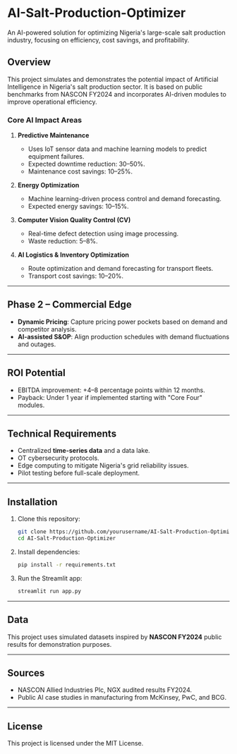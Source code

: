 # AI-Salt-Production-Optimizer

An AI-powered solution for optimizing Nigeria's large-scale salt production industry, focusing on efficiency, cost savings, and profitability.

## Overview

This project simulates and demonstrates the potential impact of Artificial Intelligence in Nigeria's salt production sector. It is based on public benchmarks from NASCON FY2024 and incorporates AI-driven modules to improve operational efficiency.

### Core AI Impact Areas

1. **Predictive Maintenance**  
   - Uses IoT sensor data and machine learning models to predict equipment failures.
   - Expected downtime reduction: 30–50%.
   - Maintenance cost savings: 10–25%.

2. **Energy Optimization**  
   - Machine learning-driven process control and demand forecasting.
   - Expected energy savings: 10–15%.

3. **Computer Vision Quality Control (CV)**  
   - Real-time defect detection using image processing.
   - Waste reduction: 5–8%.

4. **AI Logistics & Inventory Optimization**  
   - Route optimization and demand forecasting for transport fleets.
   - Transport cost savings: 10–20%.

---

## Phase 2 – Commercial Edge

- **Dynamic Pricing**: Capture pricing power pockets based on demand and competitor analysis.
- **AI-assisted S&OP**: Align production schedules with demand fluctuations and outages.

---

## ROI Potential

- EBITDA improvement: +4–8 percentage points within 12 months.
- Payback: Under 1 year if implemented starting with "Core Four" modules.

---

## Technical Requirements

- Centralized **time-series data** and a data lake.
- OT cybersecurity protocols.
- Edge computing to mitigate Nigeria's grid reliability issues.
- Pilot testing before full-scale deployment.

---

## Installation

1. Clone this repository:
   ```bash
   git clone https://github.com/yourusername/AI-Salt-Production-Optimizer.git
   cd AI-Salt-Production-Optimizer
   ```

2. Install dependencies:
   ```bash
   pip install -r requirements.txt
   ```

3. Run the Streamlit app:
   ```bash
   streamlit run app.py
   ```

---

## Data

This project uses simulated datasets inspired by **NASCON FY2024** public results for demonstration purposes.

---

## Sources

- NASCON Allied Industries Plc, NGX audited results FY2024.
- Public AI case studies in manufacturing from McKinsey, PwC, and BCG.

---

## License

This project is licensed under the MIT License.